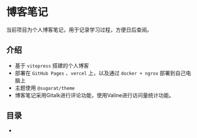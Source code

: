# 博客笔记
当前项目为个人博客笔记，用于记录学习过程，方便日后查阅。

## 介绍
- 基于 `vitepress` 搭建的个人博客
- 部署在 `GitHub Pages` 、`vercel` 上，以及通过 `docker + ngrox` 部署到自己电脑上
- 主题使用 `@sugarat/theme` 
- 博客笔记采用Gitalk进行评论功能，使用Valine进行访问量统计功能。

## 目录
- 
